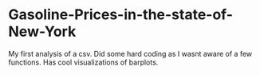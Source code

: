 # Gasoline-Prices-in-the-state-of-New-York

My first analysis of a csv. Did some hard coding as I wasnt aware of a few functions. Has cool visualizations of barplots.
